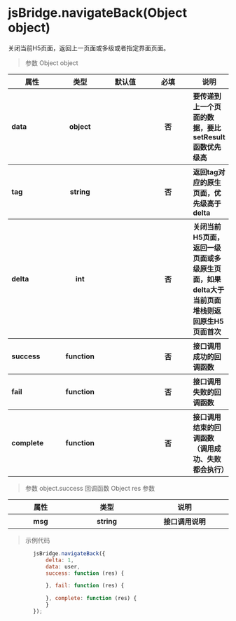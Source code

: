 # jsBridge.navigateBack(Object object)
关闭当前H5页面，返回上一页面或多级或者指定界面页面。
 > 参数 Object object
<table>
    <thead>
    <tr>
        <th>属性</th>
        <th>类型</th>
        <th>默认值</th>
        <th>必填</th>
        <th>说明</th>
    </tr>
    </thead>
    <tbody>
    <tr>
        <th style="width: 100px;text-align:left">data</th>
        <th style="width: 100px;">object</th>
        <th style="width: 100px;"></th>
        <th style="width: 100px;">否</th>
        <th style="text-align:left">
        要传递到上一个页面的数据，要比setResult函数优先级高
        </th>
    </tr>
    <tr>
        <th style="width: 100px;text-align:left">tag</th>
        <th>string</th>
        <th></th>
        <th>否</th>
        <th style="text-align:left">返回tag对应的原生页面，优先级高于delta</th>
    </tr>
    <tr>
        <th style="width: 100px;text-align:left">delta</th>
        <th>int</th>
        <th></th>
        <th>否</th>
        <th style="text-align:left">关闭当前H5页面，返回一级页面或多级原生页面，如果delta大于当前页面堆栈则返回原生H5页面首次</th>
    </tr>
    <tr>
        <th style="width: 100px;text-align:left">success</th>
        <th>function</th>
        <th> </th>
        <th>否</th>
        <th style="text-align:left">
            接口调用成功的回调函数
        </th>
    </tr>
    <tr>
        <th style="width: 100px;text-align:left">fail</th>
        <th>function</th>
        <th> </th>
        <th>否</th>
        <th style="text-align:left">
            接口调用失败的回调函数
        </th>
    </tr>
    <tr>
        <th style="width: 100px;text-align:left">complete</th>
        <th>function</th>
        <th> </th>
        <th>否</th>
        <th style="text-align:left">
            接口调用结束的回调函数（调用成功、失败都会执行）
        </th>
    </tr>
    </tbody>
</table>

> 参数 object.success 回调函数 Object res 参数

<table>
    <thead>
    <tr>
        <th>属性</th>
        <th>类型</th>
        <th>说明</th>
    </tr>
    </thead>
    <tbody>
    <tr>
        <th style="width: 200px">msg</th>
        <th style="width: 200px;">string</th>
        <th style="width: 300px;">
            接口调用说明
        </th>
    </tr>
    </tbody>
</table>

> 示例代码
```js
        jsBridge.navigateBack({
            delta: 1,
            data: user,
            success: function (res) {

            }, fail: function (res) {

            }, complete: function (res) {
            }
        });
```
